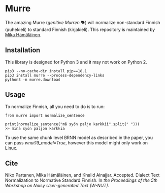 # Murre
The amazing Murre (*genitive Murren* 🐕) will normalize non-standard Finnish (puhekieli) to standard Finnish (kirjakieli). 
This repository is maintained by [Mika Hämäläinen](https://mikakalevi.com).

## Installation

This library is designed for Python 3 and it may not work on Python 2.

    pip3 --no-cache-dir install pip==18.1
    pip3 install murre --process-dependency-links
    python3 -m murre.download
    
## Usage

To normalize Finnish, all you need to do is to run:

    from murre import normalize_sentence
    
    print(normalize_sentence("mä syön paljo karkkii".split(" ")))
    >> minä syön paljon karkkia

To use the same chunk level BRNN model as described in the paper, you can pass *wnut19_model=True*, however this model might only work on Linux.

## Cite

Niko Partanen, Mika Hämäläinen, and Khalid Alnajjar. Accepted. Dialect Text Normalization to Normative Standard Finnish. In *the Proceedings of the 5th Workshop on Noisy User-generated Text (W-NUT)*.
